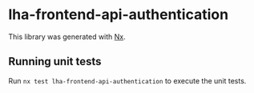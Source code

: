 # lha-frontend-api-authentication

This library was generated with [Nx](https://nx.dev).

## Running unit tests

Run `nx test lha-frontend-api-authentication` to execute the unit tests.
